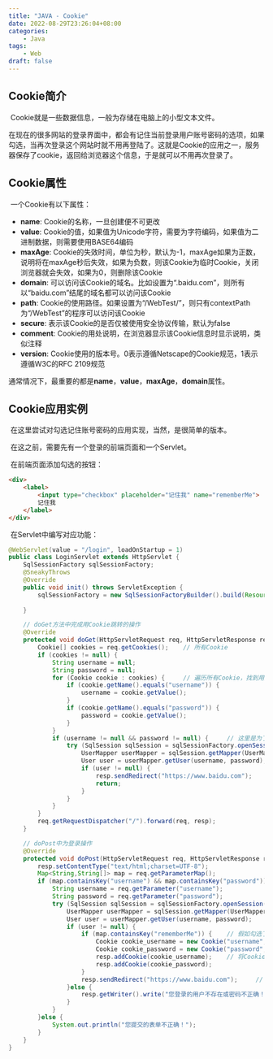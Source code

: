 ```yaml
---
title: "JAVA - Cookie"
date: 2022-08-29T23:26:04+08:00
categories:
    - Java
tags:
    - Web
draft: false
---
```


## Cookie简介

​		Cookie就是一些数据信息，一般为存储在电脑上的小型文本文件。

​		在现在的很多网站的登录界面中，都会有记住当前登录用户账号密码的选项，如果勾选，当再次登录这个网站时就不用再登陆了。这就是Cookie的应用之一，服务器保存了cookie，返回给浏览器这个信息，于是就可以不用再次登录了。

## Cookie属性

​		一个Cookie有以下属性：

* **name**: Cookie的名称，一旦创建便不可更改
* **value**: Cookie的值，如果值为Unicode字符，需要为字符编码，如果值为二进制数据，则需要使用BASE64编码
* **maxAge**: Cookie的失效时间，单位为秒，默认为-1，maxAge如果为正数，说明将在maxAge秒后失效，如果为负数，则该Cookie为临时Cookie，关闭浏览器就会失效，如果为0，则删除该Cookie
* **domain**: 可以访问该Cookie的域名。比如设置为“.baidu.com”，则所有以“baidu.com”结尾的域名都可以访问该Cookie
* **path**: Cookie的使用路径。如果设置为“/WebTest/”，则只有contextPath为“/WebTest”的程序可以访问该Cookie
* **secure**: 表示该Cookie的是否仅被使用安全协议传输，默认为false
* **comment**: Cookie的用处说明，在浏览器显示该Cookie信息时显示说明，类似注释
* **version**: Cookie使用的版本号。0表示遵循Netscape的Cookie规范，1表示遵循W3C的RFC 2109规范

​		通常情况下，最重要的都是**name**，**value**，**maxAge**，**domain**属性。

## Cookie应用实例

​		在这里尝试对勾选记住账号密码的应用实现，当然，是很简单的版本。

​		在这之前，需要先有一个登录的前端页面和一个Servlet。

​		在前端页面添加勾选的按钮：

```html
<div>
    <label>
        <input type="checkbox" placeholder="记住我" name="rememberMe">
        记住我
    </label>
</div>
```

​		在Servlet中编写对应功能：

```java
@WebServlet(value = "/login", loadOnStartup = 1)
public class LoginServlet extends HttpServlet {
    SqlSessionFactory sqlSessionFactory;
    @SneakyThrows
    @Override
    public void init() throws ServletException {
        sqlSessionFactory = new SqlSessionFactoryBuilder().build(Resources.getResourceAsReader("mybatis-config.xml"));
        
    }

    // doGet方法中完成用Cookie跳转的操作
    @Override
    protected void doGet(HttpServletRequest req, HttpServletResponse resp) throws ServletException, IOException {
        Cookie[] cookies = req.getCookies();	// 所有Cookie
        if (cookies != null) {
            String username = null;
            String password = null;
            for (Cookie cookie : cookies) {		// 遍历所有Cookie，找到用户名和密码，赋值给字符串
                if (cookie.getName().equals("username")) {
                    username = cookie.getValue();
                }
                if (cookie.getName().equals("password")) {
                    password = cookie.getValue();
                }
            }
            if (username != null && password != null) {		// 这里是为了保证表单正确
                try (SqlSession sqlSession = sqlSessionFactory.openSession(true)) {		// MyBatis操作
                    UserMapper userMapper = sqlSession.getMapper(UserMapper.class);
                    User user = userMapper.getUser(username, password);			// 验证是否有该用户且密码是否正确
                    if (user != null) {
                        resp.sendRedirect("https://www.baidu.com");				// 正确就直接重定向到目标网站
                        return;
                    }
                }
            }
        }
        req.getRequestDispatcher("/").forward(req, resp);						// 没有Cookie还是默认请求转发到根目录
    }

    // doPost中为登录操作
    @Override
    protected void doPost(HttpServletRequest req, HttpServletResponse resp) throws ServletException, IOException {
        resp.setContentType("text/html;charset=UTF-8");
        Map<String,String[]> map = req.getParameterMap();
        if (map.containsKey("username") && map.containsKey("password")) {
            String username = req.getParameter("username");
            String password = req.getParameter("password");
            try (SqlSession sqlSession = sqlSessionFactory.openSession(true)) {
                UserMapper userMapper = sqlSession.getMapper(UserMapper.class);
                User user = userMapper.getUser(username, password);
                if (user != null) {
                    if (map.containsKey("rememberMe")) {	// 假如勾选了选项
                        Cookie cookie_username = new Cookie("username", username);	// 创建记录用户名和密码的Cookie
                        Cookie cookie_password = new Cookie("password", password);
                        resp.addCookie(cookie_username);	// 将Cookie返回给浏览器
                        resp.addCookie(cookie_password);
                    }
                    resp.sendRedirect("https://www.baidu.com");		// 假设登录成功后重定向到百度首页
                }else {
                    resp.getWriter().write("您登录的用户不存在或密码不正确！");
                }
            }
        }else {
            System.out.println("您提交的表单不正确！");
        }
    }
}
```

